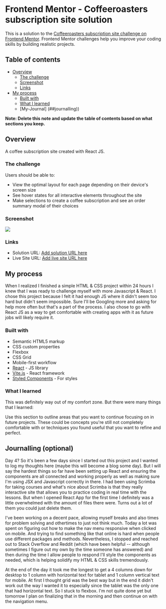 # Frontend Mentor - Coffeeroasters subscription site solution

This is a solution to the [Coffeeroasters subscription site challenge on Frontend Mentor](https://www.frontendmentor.io/challenges/coffeeroasters-subscription-site-5Fc26HVY6). Frontend Mentor challenges help you improve your coding skills by building realistic projects. 

## Table of contents

- [Overview](#overview)
  - [The challenge](#the-challenge)
  - [Screenshot](#screenshot)
  - [Links](#links)
- [My process](#my-process)
  - [Built with](#built-with)
  - [What I learned](#what-i-learned)
  - [My-Journal] (##journalling))


**Note: Delete this note and update the table of contents based on what sections you keep.**

## Overview

A coffee subscription site created with React JS. 

### The challenge

Users should be able to:

- View the optimal layout for each page depending on their device's screen size
- See hover states for all interactive elements throughout the site
- Make selections to create a coffee subscription and see an order summary modal of their choices

### Screenshot

![](./screenshot.jpg)

### Links

- Solution URL: [Add solution URL here](https://your-solution-url.com)
- Live Site URL: [Add live site URL here](https://your-live-site-url.com)

## My process

When I realized I finished a simple HTML & CSS project within 24 hours I knew that I was ready to challenge myself with more Javascript & React. I chose this project because I felt it had enough JS where it didn't seem too hard but didn't seem impossible. Sure I'll be Googling more and asking for help more often but that's a part of the process. I also chose to go with React JS as a way to get comfortable with creating apps with it as future jobs will likely require it. 

### Built with

- Semantic HTML5 markup
- CSS custom properties
- Flexbox
- CSS Grid
- Mobile-first workflow
- [React](https://reactjs.org/) - JS library
- [Vite.js](https://vitejs.dev/) - React framework
- [Styled Components](https://styled-components.com/) - For styles


### What I learned

This was definitely way out of my comfort zone. But there were many things that I learned:

Use this section to outline areas that you want to continue focusing on in future projects. These could be concepts you're still not completely comfortable with or techniques you found useful that you want to refine and perfect.



## Journalling (optional)

Day 4?
So it's been a few days since I started out this project and I wanted to log my thoughts here (maybe this will become a blog some day). But I will say the hardest things so far have been setting up React and ensuring the components are all connected and working properly as well as making sure I'm using JSX and Javascript correctly in there. I had been using Scrimba for taking courses and what's nice about Scrimba is that they really interactive site that allows you to practice coding in real time with the lessons. But when I opened React App for the first time I definitely was a little overwhelmed with the amount of files there were. Turns out a lot of them you could just delete them.

I've been working on a decent pace, allowing myself breaks and also times for problem solving and othertimes to just not think much. Today a lot was spent on figuring out how to make the nav menu responsive when clicked on mobile. And trying to find something like that online is hard when people use different packages and methods. Nevertheless, I stopped and reached out to Stack Overflow and Reddit (which have been helpful -- although sometimes I figure out my own by the time someone has answered) and then during the time I allow people to respond I'll style the components as needed, which is helping solidify my HTML & CSS skills tremendously. 

At the end of the day it took me the longest to get a 4 columns down for desktop to 1 column with horizontal text for tablet and 1 column vertical text for mobile. At first I thought grid was the best way but in the end it didn't work out the way I wanted it to especially since the tablet was the only one that had horizontal text. So I stuck to flexbox. I'm not quite done yet but tomorrow I plan on finalizing that in the morning and then continue on with the navigation menu.  
